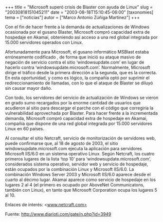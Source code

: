 +++
title = "Microsoft superó crisis de Blaster con ayuda de Linux"
slug = "20030818151045211"
date = "2003-08-18T15:10:45-06:00"
[taxonomies]
tema = ["noticias"]
autor = ["Marco Antonio Zúñiga Martínez"]
+++

Con el fin de hacer frente a la demanda de actualizaciones de Windows
ocasionada por el gusano Blaster, Microsoft compró capacidad extra de
hospedaje en Akamai, obteniendo así acceso a una red global integrada
por 15.000 servidores operados con Linux.

<!-- more -->
Afortunadamente para Microsoft, el gusano informático MSBlast estaba
erróneamente codificado , de forma que inició su ataque masivo de
negación de servicio contra el sitio ‘windowsupdate.com’ en lugar de
hacerlo contra ‘windowsupdate.microsoft.com’. Normalmente, Microsoft
dirige el tráfico desde la primera dirección a la segunda, que es la
correcta. En esta oportunidad, y como es lógico, la compañía optó por
suprimir el redireccionamiento de llamadas, con lo que el ataque de
Blaster se diluyó sin causar mayor daño.

Con todo, los servidores del servicio de actualización de Windows se
vieron en grado sumo recargados por la enorme cantidad de usuarios que
acudieron al sitio para descargar el parche con el código que corregiría
la vulnerabilidad aprovechada por Blaster. Para hacer frente a la
incrementada demanda, Microsoft compró capacidad extra de hospedaje en
Akamai, compañía que dispone de una red global integrada por 15.000
servidores Linux en 60 países.

Al consultar el sitio Netcraft, servicio de monitorización de servidores
web, puede confirmarse que, al 18 de agosto de 2003, el sitio
windowsupdate.microsoft.com ejecuta la aplicación para servidores
Microsoft IIS/6.0 en un sistema operativo Linux. Según Netcraft, los
cuatro primeros lugares de la lista ‘top 10’ para
‘windowsupdate.microsoft.com’, considerados sistema operativo, servidor
web y servicio de hospedaje, están ocupados por la combinación Linux y
Microsoft IIS/6.0. La combinación Windows Server 2003 y Microsoft
IIS/6.0 aparece desde el cuarto al décimo lugar. Akamai aparece como
servicio de hospedaje en los lugares 2 al 4 (el primero es ocupado por
AboveNet Communicatons, también con Linux), en tanto que Microsoft
Corporation ocupa los lugares 5 al 10.

Enlaces de interés: <www.netcraft.com>

Fuente: <http://www.diarioti.com/gate/n.php?id=3949>
